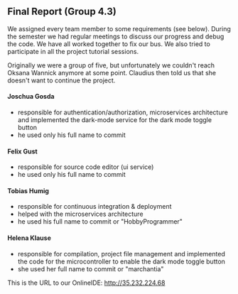 ## Final Report (Group 4.3)

We assigned every team member to some requirements (see below). During the semester we had regular meetings to discuss our progress and debug the code. We have all worked together to fix our bus. We also tried to participate in all the project tutorial sessions.

Originally we were a group of five, but unfortunately we couldn't reach Oksana Wannick anymore at some point. Claudius then told us that she doesn't want to continue the project.

#### Joschua Gosda

- responsible for authentication/authorization, microservices architecture and implemented the dark-mode service for the dark mode toggle button
- he used only his full name to commit

#### Felix Gust

- responsible for source code editor (ui service)
- he used only his full name to commit

#### Tobias Humig

- responsible for continuous integration & deployment
- helped with the microservices architecture
- he used his full name to commit or "HobbyProgrammer"

#### Helena Klause

- responsible for compilation, project file management and implemented the code for the microcontroller to enable the dark mode toggle button
- she used her full name to commit or "marchantia"


This is the URL to our OnlineIDE: http://35.232.224.68
